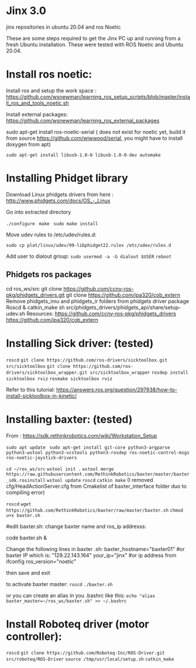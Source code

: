 # Jinx 3.0
jinx repositories in ubuntu 20.04 and ros Noetic

These are some steps required to get the Jinx PC up and running from a fresh Ubuntu installation. These were tested with ROS Noetic and Ubuntu 20.04. 

# Install ros noetic:

Install ros and setup the work space :
https://github.com/wsnewman/learning_ros_setup_scripts/blob/master/install_ros_and_tools_noetic.sh

Install external packages:
https://github.com/wsnewman/learning_ros_external_packages

sudo apt-get install ros-noetic-serial ( does not exist for noetic yet, build it from source https://github.com/wjwwood/serial, you might have to install doxygen from apt)


```sudo apt-get install libusb-1.0-0 libusb-1.0-0-dev automake ```

# Installing Phidget library

Download Linux phidgets drivers from here : 
http://www.phidgets.com/docs/OS_-_Linux

Go into extracted directory 

``./configure ``
``make ``
``sudo make install ``

Move udev rules to /etc/udev/rules.d:

``sudo cp plat/linux/udev/99-libphidget22.rules /etc/udev/rules.d``



Add user to dialout group:
``sudo usermod -a -G dialout $USER``
``reboot ``

## Phidgets ros packages
cd ros_ws/src
git clone https://github.com/ccny-ros-pkg/phidgets_drivers.git
git clone https://github.com/ipa320/cob_extern
Remove phidgets_imu and phidgets_ir folders from phidgets driver package
Roscd & catkin_make
sh src/phidgets_drivers/phidgets_api/share/setup-udev.sh
Resources:
https://github.com/ccny-ros-pkg/phidgets_drivers
https://github.com/ipa320/cob_extern


# Installing Sick driver: (tested)

``roscd``
``git clone https://github.com/ros-drivers/sicktoolbox.git src/sicktoolbox``
``git clone https://github.com/ros-drivers/sicktoolbox_wrapper.git src/sicktoolbox_wrapper``
``rosdep install sicktoolbox rviz``
``rosmake sicktoolbox rviz``

Refer to this tutorial: https://answers.ros.org/question/297938/how-to-install-sicktoolbox-in-kinetic/ 

# Installing baxter: (tested)
From : https://sdk.rethinkrobotics.com/wiki/Workstation_Setup

``sudo apt update ``
``sudo apt-get install git-core python3-argparse python3-wstool python3-vcstools python3-rosdep ros-noetic-control-msgs ros-noetic-joystick-drivers``

``cd ~/ros_ws/src``
``wstool init .``
``wstool merge https://raw.githubusercontent.com/RethinkRobotics/baxter/master/baxter_sdk.rosinstall``
``wstool update``
``roscd``
``catkin make``
 (I removed cfg/HeadActionServer.cfg from Cmakelist of baxter_interface folder duo to compiling error)

``roscd``
``wget https://github.com/RethinkRobotics/baxter/raw/master/baxter.sh``
``chmod u+x baxter.sh``

#edit baxter.sh: change baxter name and ros_ip addresss:

code baxter.sh &

Change the following lines in baxter .sh:
baxter_hostname="baxter01" #or baxter IP which is: "129.22.143.164"
your_ip="jinx"  #or ip address from ifconfig 
ros_version="noetic"

then save and exit

to activate baxter master:
``roscd``
``./baxter.sh``

or you can create an alias in you .bashrc like this:
``echo "alias baxter_master=~/ros_ws/baxter.sh" >> ~/.bashrc``

# Install Roboteq driver (motor controller):

``roscd``
``git clone https://github.com/Roboteq-Inc/ROS-Driver.git src/roboteq/ROS-Driver``
``source /tmp/usr/local/setup.sh``
``catkin_make``
